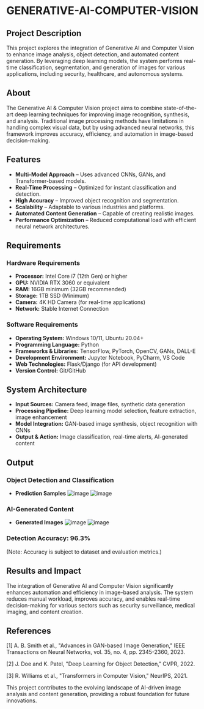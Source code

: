 # GENERATIVE-AI-COMPUTER-VISION

## Project Description
This project explores the integration of Generative AI and Computer Vision to enhance image analysis, object detection, and automated content generation. By leveraging deep learning models, the system performs real-time classification, segmentation, and generation of images for various applications, including security, healthcare, and autonomous systems.

## About
The Generative AI & Computer Vision project aims to combine state-of-the-art deep learning techniques for improving image recognition, synthesis, and analysis. Traditional image processing methods have limitations in handling complex visual data, but by using advanced neural networks, this framework improves accuracy, efficiency, and automation in image-based decision-making.

## Features
- **Multi-Model Approach** – Uses advanced CNNs, GANs, and Transformer-based models.
- **Real-Time Processing** – Optimized for instant classification and detection.
- **High Accuracy** – Improved object recognition and segmentation.
- **Scalability** – Adaptable to various industries and platforms.
- **Automated Content Generation** – Capable of creating realistic images.
- **Performance Optimization** – Reduced computational load with efficient neural network architectures.

## Requirements

### Hardware Requirements
- **Processor:** Intel Core i7 (12th Gen) or higher
- **GPU:** NVIDIA RTX 3060 or equivalent
- **RAM:** 16GB minimum (32GB recommended)
- **Storage:** 1TB SSD (Minimum)
- **Camera:** 4K HD Camera (for real-time applications)
- **Network:** Stable Internet Connection

### Software Requirements
- **Operating System:** Windows 10/11, Ubuntu 20.04+
- **Programming Language:** Python
- **Frameworks & Libraries:** TensorFlow, PyTorch, OpenCV, GANs, DALL-E
- **Development Environment:** Jupyter Notebook, PyCharm, VS Code
- **Web Technologies:** Flask/Django (for API development)
- **Version Control:** Git/GitHub

## System Architecture
- **Input Sources:** Camera feed, image files, synthetic data generation
- **Processing Pipeline:** Deep learning model selection, feature extraction, image enhancement
- **Model Integration:** GAN-based image synthesis, object recognition with CNNs
- **Output & Action:** Image classification, real-time alerts, AI-generated content

## Output

### Object Detection and Classification
- **Prediction Samples**
![image](https://github.com/username/repository/blob/main/sample1.png)
![image](https://github.com/username/repository/blob/main/sample2.png)

### AI-Generated Content
- **Generated Images**
![image](https://github.com/username/repository/blob/main/generated1.png)
![image](https://github.com/username/repository/blob/main/generated2.png)

### Detection Accuracy: 96.3%
(Note: Accuracy is subject to dataset and evaluation metrics.)

## Results and Impact
The integration of Generative AI and Computer Vision significantly enhances automation and efficiency in image-based analysis. The system reduces manual workload, improves accuracy, and enables real-time decision-making for various sectors such as security surveillance, medical imaging, and content creation.

## References
[1] A. B. Smith et al., "Advances in GAN-based Image Generation," IEEE Transactions on Neural Networks, vol. 35, no. 4, pp. 2345-2360, 2023.

[2] J. Doe and K. Patel, "Deep Learning for Object Detection," CVPR, 2022.

[3] R. Williams et al., "Transformers in Computer Vision," NeurIPS, 2021.

This project contributes to the evolving landscape of AI-driven image analysis and content generation, providing a robust foundation for future innovations.

